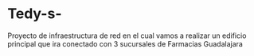 # Tedy-s-
Proyecto de infraestructura de red en el cual vamos a realizar un edificio principal que ira conectado con 3 sucursales de Farmacias Guadalajara 

